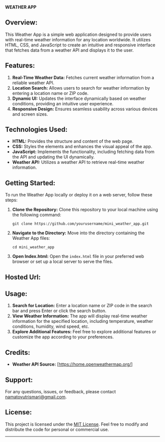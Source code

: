 **WEATHER APP**

## Overview:
This Weather App is a simple web application designed to provide users with real-time weather information for any location worldwide. It utilizes HTML, CSS, and JavaScript to create an intuitive and responsive interface that fetches data from a weather API and displays it to the user.

## Features:
1. **Real-Time Weather Data:** Fetches current weather information from a reliable weather API.
2. **Location Search:** Allows users to search for weather information by entering a location name or ZIP code.
3. **Dynamic UI:** Updates the interface dynamically based on weather conditions, providing an intuitive user experience.
4. **Responsive Design:** Ensures seamless usability across various devices and screen sizes.

## Technologies Used:
- **HTML:** Provides the structure and content of the web page.
- **CSS:** Styles the elements and enhances the visual appeal of the app.
- **JavaScript:** Implements the functionality, including fetching data from the API and updating the UI dynamically.
- **Weather API:** Utilizes a weather API to retrieve real-time weather information.

## Getting Started:
To run the Weather App locally or deploy it on a web server, follow these steps:

1. **Clone the Repository:** Clone this repository to your local machine using the following command:
   ```
   git clone https://github.com/yourusername/mini_weather_app.git
   ```

2. **Navigate to the Directory:** Move into the directory containing the Weather App files:
   ```
   cd mini_weather_app
   ```

3. **Open Index.html:** Open the `index.html` file in your preferred web browser or set up a local server to serve the files.

## Hosted Url:

## Usage:
1. **Search for Location:** Enter a location name or ZIP code in the search bar and press Enter or click the search button.
2. **View Weather Information:** The app will display real-time weather information for the specified location, including temperature, weather conditions, humidity, wind speed, etc.
3. **Explore Additional Features:** Feel free to explore additional features or customize the app according to your preferences.

## Credits:
- **Weather API Source:** [https://home.openweathermap.org/]


## Support:
For any questions, issues, or feedback, please contact namatovutrismari@gmail.com.

## License:
This project is licensed under the [MIT License](LICENSE). Feel free to modify and distribute the code for personal or commercial use.

--- 


